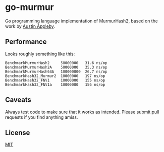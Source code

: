 # go-murmur

Go programming language implementation of MurmurHash2, based on the work by [Austin Appleby](https://code.google.com/p/smhasher/).

## Performance

Looks roughly something like this:

    BenchmarkMurmurHash2     50000000   31.6 ns/op
    BenchmarkMurmurHash2A    50000000   35.3 ns/op
    BenchmarkMurmurHash64A   100000000  26.7 ns/op
    BenchmarkHash32_Murmur2  10000000   197 ns/op
    BenchmarkHash32_FNV1     10000000   155 ns/op
    BenchmarkHash32_FNV1a    10000000   156 ns/op

## Caveats

Always test code to make sure that it works as intended. Please submit pull requests if you find anything amiss.

## License

[MIT](LICENSE)